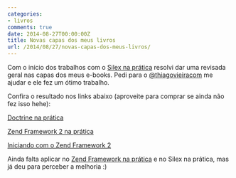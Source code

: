 ```yaml
---
categories:
- livros
comments: true
date: 2014-08-27T00:00:00Z
title: Novas capas dos meus livros
url: /2014/08/27/novas-capas-dos-meus-livros/
---
```


Com o início dos trabalhos com o [Silex na prática](http://eltonminetto.net/blog/2014/08/25/silex-na-pratica/) resolvi dar uma revisada geral nas capas dos meus e-books. Pedi para o [@thiagovieiracom](http://twitter.com/thiagovieiracom) me ajudar e ele fez um ótimo trabalho. 

Confira o resultado nos links abaixo (aproveite para comprar se ainda não fez isso hehe):

[Doctrine na prática](https://leanpub.com/doctrine-na-pratica)

[Zend Framework 2 na prática](https://leanpub.com/zend-framework2-na-pratica)

[Iniciando com o Zend Framework 2](https://leanpub.com/iniciando-zf2)

Ainda falta aplicar no [Zend Framework na prática](http://www.zfnapratica.com.br) e no Silex na prática, mas já deu para perceber a melhoria :)

